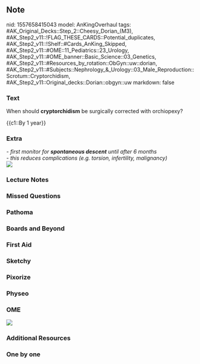 ## Note
nid: 1557658415043
model: AnKingOverhaul
tags: #AK_Original_Decks::Step_2::Cheesy_Dorian_(M3), #AK_Step2_v11::!FLAG_THESE_CARDS::Potential_duplicates, #AK_Step2_v11::!Shelf::#Cards_AnKing_Skipped, #AK_Step2_v11::#OME::11_Pediatrics::23_Urology, #AK_Step2_v11::#OME_banner::Basic_Science::03_Genetics, #AK_Step2_v11::#Resources_by_rotation::ObGyn::uw::dorian, #AK_Step2_v11::#Subjects::Nephrology_&_Urology::03_Male_Reproduction::Scrotum::Cryptorchidism, #AK_Step2_v11::Original_decks::Dorian::obgyn::uw
markdown: false

### Text
When should <b>cryptorchidism</b> be surgically corrected with
orchiopexy?
<div>
  {{c1::By 1 year}}
</div>

### Extra
<div>
  <i>- first monitor for <b>spontaneous descent</b> until after 6
  months</i>
</div>
<div>
  <i>- this reduces complications (e.g. torsion, infertility,
  malignancy)</i>
</div>
<div>
  <i><img src="mmkay%20(1).png"></i>
</div>

### Lecture Notes


### Missed Questions


### Pathoma


### Boards and Beyond


### First Aid


### Sketchy


### Pixorize


### Physeo


### OME
<div class="ome-widget">
  <a href="https://onlinemeded.org/spa/obgyn?ref=anki"><img src=
  "_OME_AnkiFlashcards_Topic_2.png"></a>
</div>

### Additional Resources


### One by one

